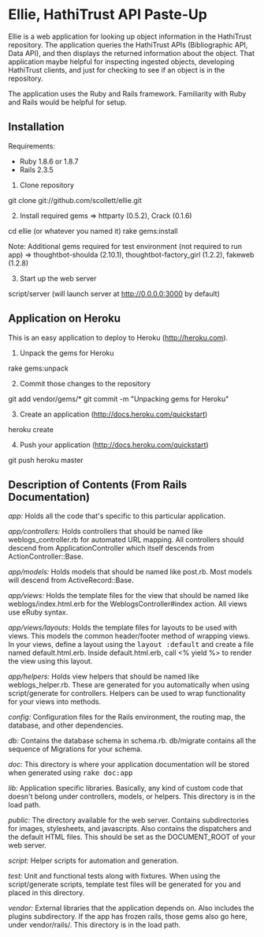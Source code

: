 # Ellie, HathiTrust API Paste-Up

Ellie is a web application for looking up object information in the HathiTrust repository. The application queries the HathiTrust APIs (Bibliographic API, Data API), and then displays the returned information about the object. That application maybe helpful for inspecting ingested objects, developing HathiTrust clients, and just for checking to see if an object is in the repository.

The application uses the Ruby and Rails framework. Familiarity with Ruby and Rails would be helpful for setup.

## Installation

Requirements: 
- Ruby 1.8.6 or 1.8.7
- Rails 2.3.5

1) Clone repository

git clone git://github.com/scollett/ellie.git

2) Install required gems => httparty (0.5.2), Crack (0.1.6)

cd ellie (or whatever you named it)
rake gems:install

Note: Additional gems required for test environment (not required to run app) => thoughtbot-shoulda (2.10.1), thoughtbot-factory_girl (1.2.2), fakeweb (1.2.8)

3) Start up the web server

script/server (will launch server at http://0.0.0.0:3000 by default)

## Application on Heroku

This is an easy application to deploy to Heroku (http://heroku.com).

1) Unpack the gems for Heroku

rake gems:unpack

2) Commit those changes to the repository

git add vendor/gems/*
git commit -m "Unpacking gems for Heroku"

3) Create an application (http://docs.heroku.com/quickstart)

heroku create

4) Push your application (http://docs.heroku.com/quickstart)

git push heroku master

## Description of Contents (From Rails Documentation)

*app:* 
  Holds all the code that's specific to this particular application.

*app/controllers:* 
  Holds controllers that should be named like weblogs_controller.rb for
  automated URL mapping. All controllers should descend from ApplicationController
  which itself descends from ActionController::Base.

*app/models:* 
  Holds models that should be named like post.rb.
  Most models will descend from ActiveRecord::Base.

*app/views:* 
  Holds the template files for the view that should be named like
  weblogs/index.html.erb for the WeblogsController#index action. All views use eRuby
  syntax.

*app/views/layouts:* 
  Holds the template files for layouts to be used with views. This models the common
  header/footer method of wrapping views. In your views, define a layout using the
  <tt>layout :default</tt> and create a file named default.html.erb. Inside default.html.erb,
  call <% yield %> to render the view using this layout.

*app/helpers:* 
  Holds view helpers that should be named like weblogs_helper.rb. These are generated
  for you automatically when using script/generate for controllers. Helpers can be used to
  wrap functionality for your views into methods.

*config:* 
  Configuration files for the Rails environment, the routing map, the database, and other dependencies.

*db:* 
  Contains the database schema in schema.rb.  db/migrate contains all
  the sequence of Migrations for your schema.

*doc:* 
  This directory is where your application documentation will be stored when generated
  using <tt>rake doc:app</tt>

*lib:* 
  Application specific libraries. Basically, any kind of custom code that doesn't
  belong under controllers, models, or helpers. This directory is in the load path.

*public:* 
  The directory available for the web server. Contains subdirectories for images, stylesheets,
  and javascripts. Also contains the dispatchers and the default HTML files. This should be
  set as the DOCUMENT_ROOT of your web server.

*script:* 
  Helper scripts for automation and generation.

*test:* 
  Unit and functional tests along with fixtures. When using the script/generate scripts, template
  test files will be generated for you and placed in this directory.

*vendor:* 
  External libraries that the application depends on. Also includes the plugins subdirectory.
  If the app has frozen rails, those gems also go here, under vendor/rails/.
  This directory is in the load path.
